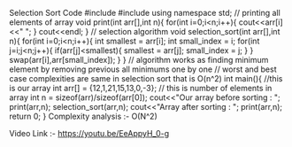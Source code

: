 Selection Sort Code
#include<iostream>
#include<algorithm>
using namespace std;
// printing all elements of array
void print(int arr[],int n){
    for(int i=0;i<n;i++){
        cout<<arr[i]<<" ";
    }
    cout<<endl;
}
// selection algorithm
void selection_sort(int arr[],int n){
    for(int i=0;i<n;i++){
        int smallest = arr[i];
        int small_index = i;
        for(int j=i;j<n;j++){
            if(arr[j]<smallest){
                smallest = arr[j];
                small_index = j;
            }
        }
        swap(arr[i],arr[small_index]);
    }
}
// algorithm works as finding minimum element by removing previous all minimums one by one
// worst and best case complexities are same in selection sort that is O(n^2)
int main(){
    //this is our array
    int arr[] = {12,1,21,15,13,0,-3};
    // this is number of elements in array
    int n = sizeof(arr)/sizeof(arr[0]);
    cout<<"Our array before sorting : ";
    print(arr,n); 
    selection_sort(arr,n);
    cout<<"Array after sorting : ";
    print(arr,n);
    return 0;
}
Complexity analysis :- 
O(N^2)

Video Link :- https://youtu.be/EeAppyH_0-g
